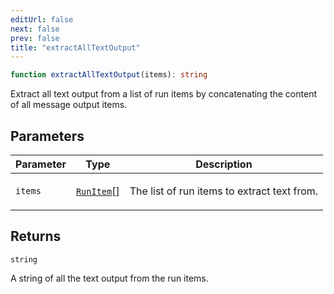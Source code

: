 ```yaml
---
editUrl: false
next: false
prev: false
title: "extractAllTextOutput"
---
```


```ts
function extractAllTextOutput(items): string
```

Extract all text output from a list of run items by concatenating the content of all
message output items.

## Parameters

<table>
<thead>
<tr>
<th>Parameter</th>
<th>Type</th>
<th>Description</th>
</tr>
</thead>
<tbody>
<tr>
<td>

`items`

</td>
<td>

[`RunItem`](/openai-agents-js/openai/agents-core/type-aliases/runitem/)[]

</td>
<td>

The list of run items to extract text from.

</td>
</tr>
</tbody>
</table>

## Returns

`string`

A string of all the text output from the run items.
